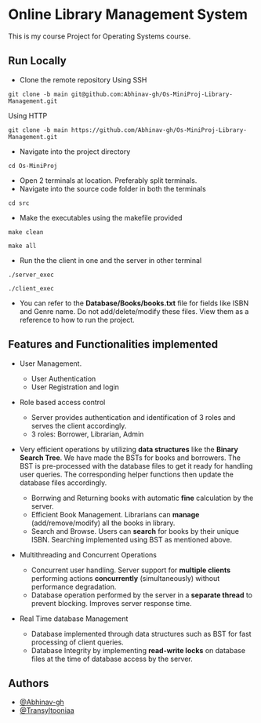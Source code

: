 
# Online Library Management System

This is my course Project for Operating Systems course.
##  Run Locally

- Clone the remote repository 
Using SSH
```
git clone -b main git@github.com:Abhinav-gh/Os-MiniProj-Library-Management.git
```
Using HTTP
```
git clone -b main https://github.com/Abhinav-gh/Os-MiniProj-Library-Management.git
```
- Navigate into the project directory
```
cd Os-MiniProj
```
- Open 2 terminals at location. Preferably split terminals.
- Navigate into the source code folder in both the terminals
```
cd src
```
- Make the executables using the makefile provided
```
make clean
```
```
make all
```
- Run the the client in one and the server in other terminal  
```
./server_exec
```
```
./client_exec
```
- You can refer to the **Database/Books/books.txt** file for fields like ISBN and Genre name. Do not add/delete/modify these files. View them as a reference to how to run the project.
## Features and Functionalities implemented

- User Management. 
    - User Authentication 
    - User Registration and login
- Role based access control
    - Server provides authentication and identification of 3 roles  and serves the client accordingly. 
    - 3 roles: Borrower, Librarian, Admin

- Very efficient operations by utilizing **data structures** like the **Binary Search Tree**. We have made the BSTs for books and borrowers. The BST is pre-processed with the database files to get it ready for handling user queries. The corresponding helper functions then update the database files accordingly.
    - Borrwing and Returning books with automatic **fine** calculation by the server.
    - Efficient Book Management. Librarians can **manage** (add/remove/modify) all the books in library.
    - Search and Browse. Users can **search** for books by their unique ISBN. Searching implemented using BST as mentioned above.
- Multithreading and Concurrent Operations
    - Concurrent user handling. Server support for **multiple clients** performing actions **concurrently** (simultaneously) without performance degradation.
    - Database operation performed by the server in a **separate thread** to prevent blocking. Improves server response time.
    
- Real Time database Management
    - Database implemented through data structures such as BST for fast processing of client queries.
    - Database Integrity by implementing **read-write locks** on database files at the time of database access by the server.
    



## Authors

- [@Abhinav-gh](https://www.github.com/Abhinav-gh)
- [@Transyltooniaa](https://github.com/Transyltooniaa)

